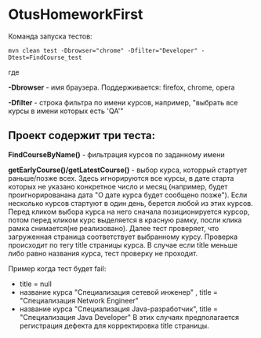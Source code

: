 # OtusHomeworkFirst

Команда запуска тестов:

`
mvn clean test -Dbrowser="chrome" -Dfilter="Developer" -Dtest=FindCourse_test
`

где 

**-Dbrowser** - имя браузера. Поддерживается: firefox, chrome, opera

**-Dfilter** - строка фильтра по имени курсов, например, "выбрать все курсы в имени которых есть 'QA'"


## Проект содержит три теста:

**FindCourseByName()** - фильтрация курсов по заданному имени

**getEarlyCourse()/getLatestCourse()** - выбор курса, которрый стартует раньше/позже всех. Здесь игнорируются все курсы, в дате старта которых не указано конкретное число и месяц (например, будет проигнорированана дата "О дате курса будет сообщено позже"). Если несколько курсов стартуют в один день, берется любой из этих курсов. Перед кликом выбора курса на него сначала позиционируется курсор, потом перед кликом курс выделяется в красную рамку, посли клика рамка снимается(не реализовано). Далее тест проверяет, что загруженная страница соответствует выбранному курсу. Проверка происходит по тегу title страницы курса. В случае если title меньше либо равно названия курса, тест проверку не проходит. 

Пример когда тест будет fail:
- title = null
- название курса "Специализация сетевой инженер" , title = "Специализация Network Engineer"
- название курса "Специализация Java-разработчик", title = "Специализация Java Developer"
В этих случаях предполагается регистрация дефекта для корректировка title страницы.
 

